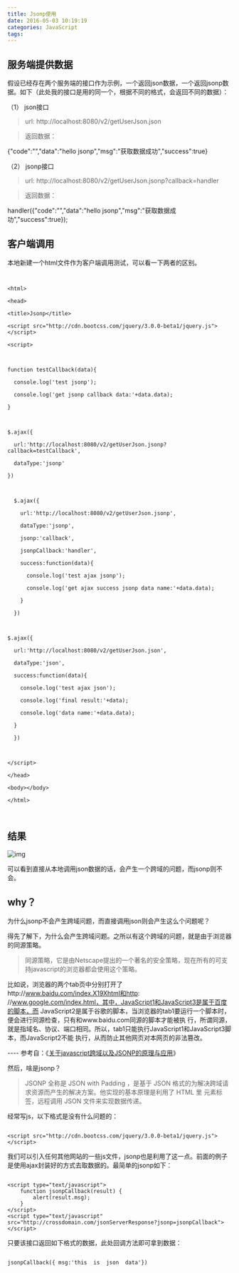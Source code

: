 ```yaml
---
title: Jsonp使用
date: 2016-05-03 10:19:19
categories: JavaScript
tags:
---
```

## 服务端提供数据

假设已经存在两个服务端的接口作为示例，一个返回json数据，一个返回jsonp数据。如下（此处我的接口是用的同一个，根据不同的格式，会返回不同的数据）：

（1）  json接口

> url:  http://localhost:8080/v2/getUserJson.json 

>  返回数据： 

{"code":"","data":"hello jsonp","msg":"获取数据成功","success":true}


（2） jsonp接口

> url: http://localhost:8080/v2/getUserJson.jsonp?callback=handler

> 返回数据：

handler({"code":"","data":"hello jsonp","msg":"获取数据成功","success":true});


## 客户端调用

本地新建一个html文件作为客户端调用测试，可以看一下两者的区别。

```


<html>

<head>

<title>Jsonp</title>

<script src="http://cdn.bootcss.com/jquery/3.0.0-beta1/jquery.js"></script>

<script>



function testCallback(data){

  console.log('test jsonp');

  console.log('get jsonp callback data:'+data.data);

}



$.ajax({

  url:'http://localhost:8080/v2/getUserJson.jsonp?callback=testCallback',

  dataType:'jsonp'

})



  $.ajax({

    url:'http://localhost:8080/v2/getUserJson.jsonp',

    dataType:'jsonp',

    jsonp:'callback',

    jsonpCallback:'handler',

    success:function(data){

      console.log('test ajax jsonp');

      console.log('get ajax success jsonp data name:'+data.data);

    }

  })



$.ajax({

  url:'http://localhost:8080/v2/getUserJson.json',

  dataType:'json',

  success:function(data){

    console.log('test ajax json');

    console.log('final result:'+data);

    console.log('data name:'+data.data);

  }

  })



</script>

</head>

<body></body>

</html>



```

## 结果

![img](/uploads/result.png)

可以看到直接从本地调用json数据的话，会产生一个跨域的问题，而jsonp则不会。

## why？

为什么jsonp不会产生跨域问题，而直接调用json则会产生这么个问题呢？

得先了解下，为什么会产生跨域问题。之所以有这个跨域的问题，就是由于浏览器的同源策略。

> 同源策略，它是由Netscape提出的一个著名的安全策略，现在所有的可支持javascript的浏览器都会使用这个策略。

比如说，浏览器的两个tab页中分别打开了http://www.baidu.com/index.X19Xhtml和http: //www.google.com/index.html，其中，JavaScript1和JavaScript3是属于百度的脚本，而 JavaScript2是属于谷歌的脚本，当浏览器的tab1要运行一个脚本时，便会进行同源检查，只有和www.baidu.com同源的脚本才能被执 行，所谓同源，就是指域名、协议、端口相同。所以，tab1只能执行JavaScript1和JavaScript3脚本，而JavaScript2不能 执行，从而防止其他网页对本网页的非法篡改。

---- 参考自：《[关于javascript跨域以及JSONP的原理与应用](https://segmentfault.com/a/1190000002438126)》



然后，啥是jsonp？

> JSONP 全称是 JSON with Padding ，是基于 JSON 格式的为解决跨域请求资源而产生的解决方案。他实现的基本原理是利用了 HTML 里 <script></script> 元素标签，远程调用 JSON 文件来实现数据传递。

经常写js，以下格式是没有什么问题的：

```

<script src="http://cdn.bootcss.com/jquery/3.0.0-beta1/jquery.js"></script>

```

我们可以引入任何其他网站的一些js文件，jsonp也是利用了这一点。前面的例子是使用ajax封装好的方式去取数据的。最简单的jsonp如下：

```

<script type="text/javascript">
    function jsonpCallback(result) {
        alert(result.msg);
    }
</script>
<script type="text/javascript" src="http://crossdomain.com/jsonServerResponse?jsonp=jsonpCallback"></script>
```

只要该接口返回如下格式的数据，此处回调方法即可拿到数据：

```

jsonpCallback({ msg:'this  is  json  data'})
```

